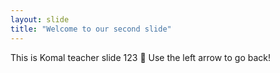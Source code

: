 ```yaml
---
layout: slide
title: "Welcome to our second slide"
---
```


This is Komal teacher slide 123 :tada:
Use the left arrow to go back!
